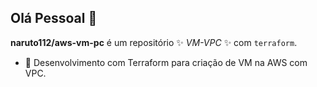 ## Olá Pessoal 👋

**naruto112/aws-vm-pc** é um repositório ✨ _VM-VPC_ ✨ com  `terraform`.

- 🔭 Desenvolvimento com Terraform para criação de VM na AWS com VPC.